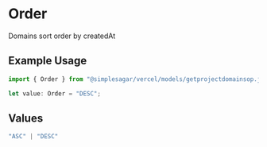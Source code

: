 # Order

Domains sort order by createdAt

## Example Usage

```typescript
import { Order } from "@simplesagar/vercel/models/getprojectdomainsop.js";

let value: Order = "DESC";
```

## Values

```typescript
"ASC" | "DESC"
```